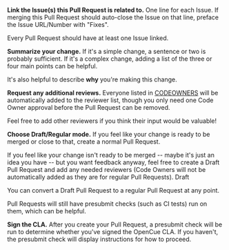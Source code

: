 **Link the Issue(s) this Pull Request is related to.**
One line for each Issue. If merging this Pull Request should auto-close the Issue on that line,
preface the Issue URL/Number with "Fixes".

Every Pull Request should have at least one Issue linked.

**Summarize your change.**
If it's a simple change, a sentence or two is probably sufficient. If it's a complex change,
adding a list of the three or four main points can be helpful.

It's also helpful to describe **why** you're making this change.

**Request any additional reviews.**
Everyone listed in [CODEOWNERS](/CODEOWNERS) will be automatically added to the reviewer list,
though you only need one Code Owner approval before the Pull Request can be removed.

Feel free to add other reviewers if you think their input would be valuable!

**Choose Draft/Regular mode.**
If you feel like your change is ready to be merged or close to that, create a normal Pull Request.

If you feel like your change isn't ready to be merged -- maybe it's just an idea you have -- but
you want feedback anyway, feel free to create a Draft Pull Request and add any needed reviewers
(Code Owners will not be automatically added as they are for regular Pull Requests). Draft

You can convert a Draft Pull Request to a regular Pull Request at any point.

Pull Requests will still have presubmit checks (such as CI tests) run on them, which can be
helpful.

**Sign the CLA.**
After you create your Pull Request, a presubmit check will be run to determine whether you've
signed the OpenCue CLA. If you haven't, the presubmit check will display instructions for
how to proceed.
